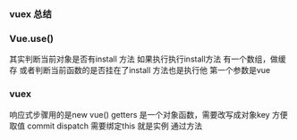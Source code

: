 ### vuex 总结
### Vue.use()
其实判断当前对象是否有install 方法 如果执行执行install方法
有一个数组，做缓存
或者判断当前函数的是否挂在了install 方法也是执行他 第一个参数是vue

### vuex
响应式步骤用的是new vue()
getters 是一个对象函数，需要改写成对象key 方便取值
commit dispatch 需要绑定this 就是实例 通过方法
